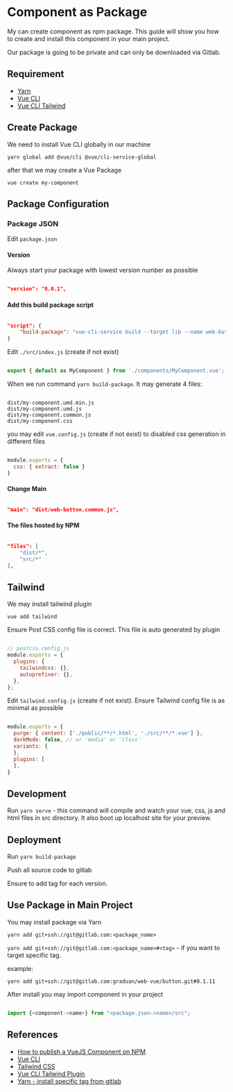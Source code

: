 # Component as Package

My can create component as npm package. This guide will show you how to create and install this component in your main project.

Our package is going to be private and can only be downloaded via Gitlab.

## Requirement

* [Yarn](https://yarnpkg.com/)
* [Vue CLI](https://cli.vuejs.org/)
* [Vue CLI Tailwind](https://github.com/forsartis/vue-cli-plugin-tailwind)

## Create Package

We need to install Vue CLI globally in our machine

`yarn global add @vue/cli @vue/cli-service-global`

after that we may create a Vue Package

`vue create my-component`

## Package Configuration

### Package JSON

Edit `package.json`

#### Version

Always start your package with lowest version number as possible

```json

"version": "0.0.1",

```

#### Add this build package script

```json

"script": {
    "build-package": "vue-cli-service build --target lib --name web-button ./src/index.js",
}

```

Edit `./src/index.js` (create if not exist)

```js

export { default as MyComponent } from './components/MyComponent.vue'; // export your component

```

When we run command `yarn build-package`. It may generate 4 files:

```

dist/my-component.umd.min.js
dist/my-component.umd.js
dist/my-component.common.js
dist/my-component.css

```

you may edit `vue.config.js` (create if not exist) to disabled css generation in different files

```js

module.exports = {
  css: { extract: false }
}

```

#### Change Main

```json

"main": "dist/web-button.common.js",

```

#### The files hosted by NPM

```json

"files": [
    "dist/*",
    "src/*"
],

```

## Tailwind

We may install tailwind plugin

`vue add tailwind`

Ensure Post CSS config file is correct. This file is auto generated by plugin

```js

// postcss.config.js
module.exports = {
  plugins: {
    tailwindcss: {},
    autoprefixer: {},
  },
};

```

Edit `tailwind.config.js` (create if not exist). Ensure Tailwind config file is as minimal as possible

```js

module.exports = {
  purge: { content: ['./public/**/*.html', './src/**/*.vue'] },
  darkMode: false, // or 'media' or 'class'
  variants: {
  },
  plugins: [
  ],
}

```

## Development

Run `yarn serve` - this command will compile and watch your vue, css, js and html files in src directory. It also boot up localhost site for your preview.

## Deployment

Run `yarn build-package`

Push all source code to gitlab

Ensure to add tag for each version.

## Use Package in Main Project

You may install package via Yarn

`yarn add git+ssh://git@gitlab.com:<package_name>`

`yarn add git+ssh://git@gitlab.com:<package_name>#<tag>` - if you want to target specific tag.

example:

`yarn add git+ssh://git@gitlab.com:graduan/web-vue/button.git#0.1.11`

After install you may import component in your project

```js

import {<component->name>} from "<package.json->name>/src";

```

## References

* [How to publish a VueJS Component on NPM](https://medium.com/js-dojo/how-to-publish-a-vuejs-component-on-npm-aa703714b512)
* [Vue CLI](https://cli.vuejs.org/)
* [Tailwind CSS](https://tailwindcss.com/)
* [Vue CLI Tailwind Plugin](https://github.com/forsartis/vue-cli-plugin-tailwind)
* [Yarn - install specific tag from gitlab](https://stackoverflow.com/questions/42154817/yarn-install-specific-tag-from-gitlab)